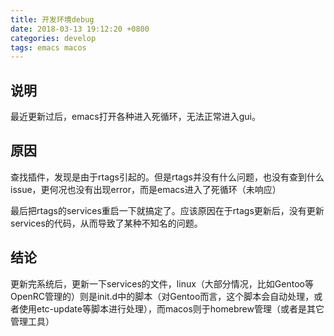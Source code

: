 ```yaml
---
title: 开发环境debug
date: 2018-03-13 19:12:20 +0800
categories: develop
tags: emacs macos
---
```

<!-- more -->

## 说明
最近更新过后，emacs打开各种进入死循环，无法正常进入gui。

## 原因
查找插件，发现是由于rtags引起的。但是rtags并没有什么问题，也没有查到什么issue，更何况也没有出现error，而是emacs进入了死循环（未响应）

最后把rtags的services重启一下就搞定了。应该原因在于rtags更新后，没有更新services的代码，从而导致了某种不知名的问题。

## 结论
更新完系统后，更新一下services的文件，linux（大部分情况，比如Gentoo等OpenRC管理的）则是init.d中的脚本（对Gentoo而言，这个脚本会自动处理，或者使用etc-update等脚本进行处理），而macos则于homebrew管理（或者是其它管理工具）

